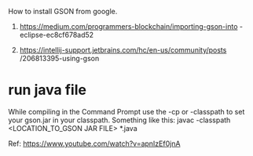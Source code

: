 How to install GSON from google.

1. https://medium.com/programmers-blockchain/importing-gson-into
-eclipse-ec8cf678ad52

2. https://intellij-support.jetbrains.com/hc/en-us/community/posts
/206813395-using-gson

# run java file
While compiling in the Command Prompt use the -cp or -classpath to set 
your gson.jar in your classpath. Something like this:
javac -classpath <LOCATION_TO_GSON JAR FILE>  *.java


Ref: https://www.youtube.com/watch?v=apnIzEf0jnA
